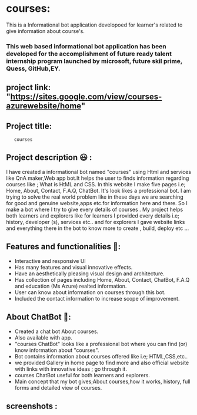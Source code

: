 # courses:
This is a Informational bot application developoed for learner's related to give information about course's.

### This web based informational bot application has been developed for the accomplishment of future ready talent internship program launched by microsoft, future skil prime, Quess, GitHub,EY.

## project link: "https://sites.google.com/view/courses-azurewebsite/home"


## Project title:
       courses
    
   
## Project description 😃 :

I have created a informational bot named "courses" using Html and services like QnA maker,Web app bot.It helps the user to finds information regarding courses like ; What is HtML and CSS. In this website I make five pages i.e; Home, About, Contact, F.A.Q, ChatBot. It's look likes a professional bot. I am trying to solve the real world problem like in these days we are searching for good and genuine website,apps etc.for information here and there. So I make a bot where I try to give every details of courses . My project helps both learners and explorers like for learners I provided every details i.e; history, developer (s), services etc.. and for explorers I gave website links and everything there in the bot to know more to create , build, deploy etc ...

## Features and functionalities 🧐:
- Interactive and responsive UI
- Has many features and visual innovative effects.
- Have an aesthetically pleasing visual design and architecture.
- Has collection of pages including Home, About, Contact, ChatBot, F.A.Q and education (Ms Azure) realted information.
- User can know about information on courses through this bot.
- Included the contact information to increase scope of improvement.
## About ChatBot 💬:
- Created a chat bot About courses.
- Also available with app.
- "courses ChatBot" looks like a professional bot where you can find (or) know information about "courses".
- Bot contains information about courses offered like i.e; HTML,CSS,etc..
- we provided Gallery in home page to find more and also official website with links with innovative ideas ; go through it.
- courses ChatBot useful for both learners and explorers.
- Main concept that my bot gives;About courses,how it works, history, full forms and detailed view of courses.
## screenshots :


